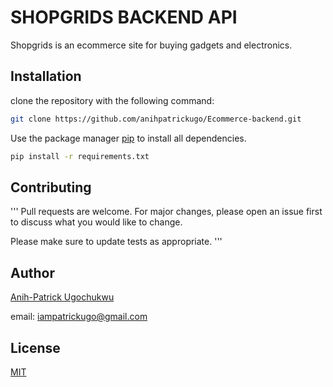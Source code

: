 # SHOPGRIDS BACKEND API

Shopgrids is an ecommerce site for buying gadgets 
and electronics.

## Installation

clone the repository with the following command:
```bash
git clone https://github.com/anihpatrickugo/Ecommerce-backend.git
```

Use the package manager [pip](https://pip.pypa.io/en/stable/) to install all dependencies.

```bash
pip install -r requirements.txt
```


## Contributing

'''
Pull requests are welcome. For major changes, please open an issue first
to discuss what you would like to change.

Please make sure to update tests as appropriate.
'''


## Author


[Anih-Patrick Ugochukwu](https://twitter.com/anihpatrickugo/)

email: iampatrickugo@gmail.com



## License

[MIT](https://choosealicense.com/licenses/mit/)
